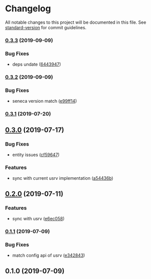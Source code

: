 # Changelog

All notable changes to this project will be documented in this file. See [standard-version](https://github.com/conventional-changelog/standard-version) for commit guidelines.

### [0.3.3](https://github.com/37teams/usrv/compare/v0.3.2...v0.3.3) (2019-09-09)


### Bug Fixes

* deps undate ([6443947](https://github.com/37teams/usrv/commit/6443947))



### [0.3.2](https://github.com/37teams/usrv/compare/v0.3.1...v0.3.2) (2019-09-09)


### Bug Fixes

* seneca version match ([e99ff14](https://github.com/37teams/usrv/commit/e99ff14))



### [0.3.1](https://github.com/37teams/usrv/compare/v0.3.0...v0.3.1) (2019-07-20)



## [0.3.0](https://github.com/37teams/usrv/compare/v0.2.0...v0.3.0) (2019-07-17)


### Bug Fixes

* entity issues ([cf59647](https://github.com/37teams/usrv/commit/cf59647))


### Features

* sync with current usrv implementation ([a54436b](https://github.com/37teams/usrv/commit/a54436b))



## [0.2.0](https://github.com/37teams/usrv/compare/v0.1.1...v0.2.0) (2019-07-11)


### Features

* sync with usrv ([e6ec058](https://github.com/37teams/usrv/commit/e6ec058))



### [0.1.1](https://github.com/37teams/usrv/compare/v0.1.0...v0.1.1) (2019-07-09)


### Bug Fixes

* match config api of usrv ([e342843](https://github.com/37teams/usrv/commit/e342843))



## 0.1.0 (2019-07-09)

